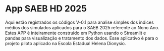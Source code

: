 # App SAEB HD 2025

Aqui estão registrados os códigos V-0.1 para analise simples dos indices médios dos simulados aplicados para o SAEB 2025 referente ao Nono Ano.
Estes APP é inteiramente construido em Python usando o Streamlit e pandas para visualização e tratamento dos dados.
Esse aplicativo é para o projeto piloto aplicado na Escola Estadual Helena Dionysio.


